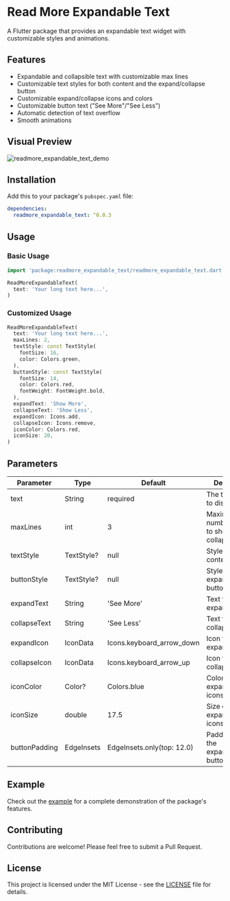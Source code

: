 <!--
This README describes the package. If you publish this package to pub.dev,
this README's contents appear on the landing page for your package.

For information about how to write a good package README, see the guide for
[writing package pages](https://dart.dev/tools/pub/writing-package-pages).

For general information about developing packages, see the Dart guide for
[creating packages](https://dart.dev/guides/libraries/create-packages)
and the Flutter guide for
[developing packages and plugins](https://flutter.dev/to/develop-packages).
-->

# Read More Expandable Text

A Flutter package that provides an expandable text widget with customizable styles and animations.

## Features

- Expandable and collapsible text with customizable max lines
- Customizable text styles for both content and the expand/collapse button
- Customizable expand/collapse icons and colors
- Customizable button text ("See More"/"See Less")
- Automatic detection of text overflow
- Smooth animations

## Visual Preview
![readmore_expandable_text_demo](https://github.com/user-attachments/assets/3dbe0f66-4baa-4aea-a844-2684bc4e145d)


## Installation

Add this to your package's `pubspec.yaml` file:

```yaml
dependencies:
  readmore_expandable_text: ^0.0.3
```

## Usage

### Basic Usage

```dart
import 'package:readmore_expandable_text/readmore_expandable_text.dart';

ReadMoreExpandableText(
  text: 'Your long text here...',
)
```

### Customized Usage

```dart
ReadMoreExpandableText(
  text: 'Your long text here...',
  maxLines: 2,
  textStyle: const TextStyle(
    fontSize: 16,
    color: Colors.green,
  ),
  buttonStyle: const TextStyle(
    fontSize: 14,
    color: Colors.red,
    fontWeight: FontWeight.bold,
  ),
  expandText: 'Show More',
  collapseText: 'Show Less',
  expandIcon: Icons.add,
  collapseIcon: Icons.remove,
  iconColor: Colors.red,
  iconSize: 20,
)
```

## Parameters

| Parameter | Type | Default | Description |
|-----------|------|---------|-------------|
| text | String | required | The text content to display |
| maxLines | int | 3 | Maximum number of lines to show when collapsed |
| textStyle | TextStyle? | null | Style for the text content |
| buttonStyle | TextStyle? | null | Style for the expand/collapse button |
| expandText | String | 'See More' | Text for the expand button |
| collapseText | String | 'See Less' | Text for the collapse button |
| expandIcon | IconData | Icons.keyboard_arrow_down | Icon for the expand button |
| collapseIcon | IconData | Icons.keyboard_arrow_up | Icon for the collapse button |
| iconColor | Color? | Colors.blue | Color for the expand/collapse icons |
| iconSize | double | 17.5 | Size of the expand/collapse icons |
| buttonPadding | EdgeInsets | EdgeInsets.only(top: 12.0) | Padding around the expand/collapse button |

## Example

Check out the [example](example/lib/main.dart) for a complete demonstration of the package's features.

## Contributing

Contributions are welcome! Please feel free to submit a Pull Request.

## License

This project is licensed under the MIT License - see the [LICENSE](LICENSE) file for details.
